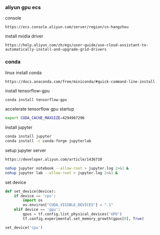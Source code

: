 ### aliyun gpu ecs

console

```
https://ecs.console.aliyun.com/server/region/cn-hangzhou
```

install nvidia driver

```
https://help.aliyun.com/zh/egs/user-guide/use-cloud-assistant-to-automatically-install-and-upgrade-grid-drivers
```

### conda

linux install conda

```
https://docs.anaconda.com/free/miniconda/#quick-command-line-install
```

install tensorflow-gpu

```bash
conda install tensorflow-gpu
```

accelerate tensorflow gpu startup

```bash
export CUDA_CACHE_MAXSIZE=4294967296
```

install jupyter

```bash
conda install jupyter
conda install -c conda-forge jupyterlab
```

setup jupyter server

```bash
https://developer.aliyun.com/article/1436710

nohup jupyter notebook --allow-root > jupyter.log 2>&1 &
nohup jupyter lab --allow-root > jupyter.log 2>&1 &
```

set device

```python
def set_device(device):
    if device == 'cpu':
        import os
        os.environ["CUDA_VISIBLE_DEVICES"] = "-1"
    elif device == 'gpu':
        gpus = tf.config.list_physical_devices('GPU')
        tf.config.experimental.set_memory_growth(gpus[0], True)

set_device('cpu')
```

